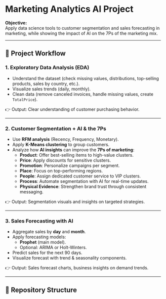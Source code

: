 # Marketing Analytics AI Project  

**Objective:**  
Apply data science tools to customer segmentation and sales forecasting in marketing, while showing the impact of AI on the 7Ps of the marketing mix.  

---

## 📌 Project Workflow  

### 1. Exploratory Data Analysis (EDA)  
- Understand the dataset (check missing values, distributions, top-selling products, sales by country, etc.).  
- Visualize sales trends (daily, monthly).  
- Clean data (remove canceled invoices, handle missing values, create `TotalPrice`).  

👉 Output: Clear understanding of customer purchasing behavior.  

---

### 2. Customer Segmentation + AI & the 7Ps  
- Use **RFM analysis** (Recency, Frequency, Monetary).  
- Apply **K-Means clustering** to group customers.  
- Analyze how **AI insights** can improve the **7Ps of marketing**:  
  - **Product**: Offer best-selling items to high-value clusters.  
  - **Price**: Apply discounts for sensitive clusters.  
  - **Promotion**: Personalize campaigns per segment.  
  - **Place**: Focus on top-performing regions.  
  - **People**: Assign dedicated customer service to VIP clusters.  
  - **Process**: Automate segmentation with AI for real-time updates.  
  - **Physical Evidence**: Strengthen brand trust through consistent messaging.  

👉 Output: Segmentation visuals and insights on targeted strategies.  

---

### 3. Sales Forecasting with AI  
- Aggregate sales by **day** and **month**.  
- Apply forecasting models:  
  - **Prophet** (main model).  
  - Optional: ARIMA or Holt-Winters.  
- Predict sales for the next 90 days.  
- Visualize forecast with trend & seasonality components.  

👉 Output: Sales forecast charts, business insights on demand trends.  

---

## 📂 Repository Structure  

